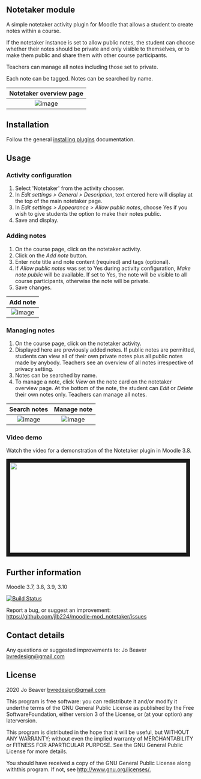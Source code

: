 ## Notetaker module

A simple notetaker activity plugin for Moodle that allows a student to create notes within a course.

If the notetaker instance is set to allow public notes, the student can choose whether their notes should be private and only visible to themselves, or to make them public and share them with other course participants.

Teachers can manage all notes including those set to private.

Each note can be tagged. Notes can be searched by name.

| Notetaker overview page  |  
|:-------------------------:|
|![image](https://user-images.githubusercontent.com/26649166/89666872-06ae3280-d8d3-11ea-9866-27cb0debe960.png) |

## Installation

Follow the general [installing plugins](https://docs.moodle.org/39/en/Installing_plugins) documentation. 

## Usage

### Activity configuration

1. Select 'Notetaker' from the activity chooser. 
2. In _Edit settings > General > Description_, text entered here will display at the top of the main notetaker page.
3. In _Edit settings > Appearance > Allow public notes_, choose Yes if you wish to give students the option to make their notes public. 
4. Save and display.

### Adding notes

1. On the course page, click on the notetaker activity.
2. Click on the _Add note_ button.
3. Enter note title and note content (required) and tags (optional).
4. If _Allow public notes_ was set to Yes during activity configuration, _Make note public_ will be available. If set to Yes, the note will be visible to all course participants, otherwise the note will be private.
5. Save changes.

| Add note            |  
|:-------------------------:|
|![image](https://user-images.githubusercontent.com/26649166/89674681-75de5380-d8e0-11ea-81ab-09fba44c79b4.png) |

### Managing notes

1. On the course page, click on the notetaker activity. 
2. Displayed here are previously added notes. If public notes are permitted, students can view all of their own private notes plus all public notes made by anybody. Teachers see an overview of all notes irrespective of privacy setting. 
3. Notes can be searched by name.
4. To manage a note, click _View_ on the note card on the notetaker overview page. At the bottom of the note, the student can _Edit_ or _Delete_ their own notes only. Teachers can manage all notes. 

Search notes            |  Manage note
:-------------------------:|:-------------------------:
![image](https://user-images.githubusercontent.com/26649166/89668480-b5537280-d8d5-11ea-9ebd-9229e2fbbaee.png)  |  ![image](https://user-images.githubusercontent.com/26649166/89668758-33b01480-d8d6-11ea-8724-c88056d71711.png)

### Video demo

Watch the video for a demonstration of the Notetaker plugin in Moodle 3.8.

<a href="https://youtu.be/tYqt--dvqRI" target="_blank"><img src="https://user-images.githubusercontent.com/26649166/89675974-b6d76780-d8e2-11ea-9cb6-452bad42ce3e.png" 
alt="" width="470" height="240" border="10" /></a>

## Further information

Moodle 3.7, 3.8, 3.9, 3.10

[![Build Status](https://travis-ci.org/jlb224/moodle-mod_notetaker.svg?branch=master)](https://travis-ci.org/jlb224/moodle-mod_notetaker)

Report a bug, or suggest an improvement: <https://github.com/jlb224/moodle-mod_notetaker/issues>

## Contact details

Any questions or suggested improvements to: Jo Beaver <bvredesign@gmail.com>

## License

2020 Jo Beaver <bvredesign@gmail.com>

This program is free software: you can redistribute it and/or modify it underthe terms of the GNU General Public License as published by the Free SoftwareFoundation, either version 3 of the License, or (at your option) any laterversion.

This program is distributed in the hope that it will be useful, but WITHOUT ANY WARRANTY; without even the implied warranty of MERCHANTABILITY or FITNESS FOR APARTICULAR PURPOSE.  See the GNU General Public License for more details.

You should have received a copy of the GNU General Public License along withthis program.  If not, see <http://www.gnu.org/licenses/.>
